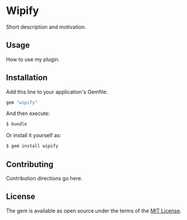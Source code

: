# Wipify
Short description and motivation.

## Usage
How to use my plugin.

## Installation
Add this line to your application's Gemfile:

```ruby
gem "wipify"
```

And then execute:
```bash
$ bundle
```

Or install it yourself as:
```bash
$ gem install wipify
```

## Contributing
Contribution directions go here.

## License
The gem is available as open source under the terms of the [MIT License](https://opensource.org/licenses/MIT).
